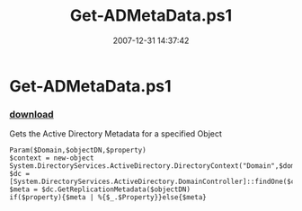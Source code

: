 ﻿---
pid:            94
parent:         0
children:       
poster:         BSonPosh
title:          Get-ADMetaData.ps1
date:           2007-12-31 14:37:42
description:    Gets the Active Directory Metadata for a specified Object
format:         posh
---

# Get-ADMetaData.ps1

### [download](94.ps1)  

Gets the Active Directory Metadata for a specified Object

```posh
Param($Domain,$objectDN,$property)
$context = new-object System.DirectoryServices.ActiveDirectory.DirectoryContext("Domain",$domain)
$dc = [System.DirectoryServices.ActiveDirectory.DomainController]::findOne($context) 
$meta = $dc.GetReplicationMetadata($objectDN)
if($property){$meta | %{$_.$Property}}else{$meta}
```
